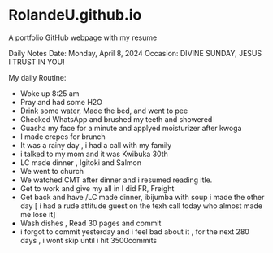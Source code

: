 
# RolandeU.github.io
A portfolio GitHub webpage with my resume

Daily Notes
Date: Monday, April 8, 2024
Occasion: DIVINE SUNDAY, JESUS I TRUST IN YOU! 

My daily Routine:
- Woke up 8:25 am
- Pray and had some H2O
- Drink some water, Made the bed, and went to pee
- Checked WhatsApp and brushed my teeth and showered
- Guasha my face for a minute and applyed moisturizer after kwoga
- I made crepes for brunch
- It was a rainy day , i had a call with my family
- i talked to my mom and it was Kwibuka 30th
- LC made dinner , Igitoki and Salmon
- We went to church
- We watched CMT after dinner and i resumed reading itle.
- Get to work and give my all in I did FR, Freight
- Get back and have /LC made dinner, ibijumba with soup i made the other day
[ i had a rude attitude guest on the texh call today who almost made me lose it]
- Wash dishes , Read 30 pages and commit
- i forgot to commit yesterday and i feel bad about it , for the next 280 days , i wont skip until i hit 3500commits
